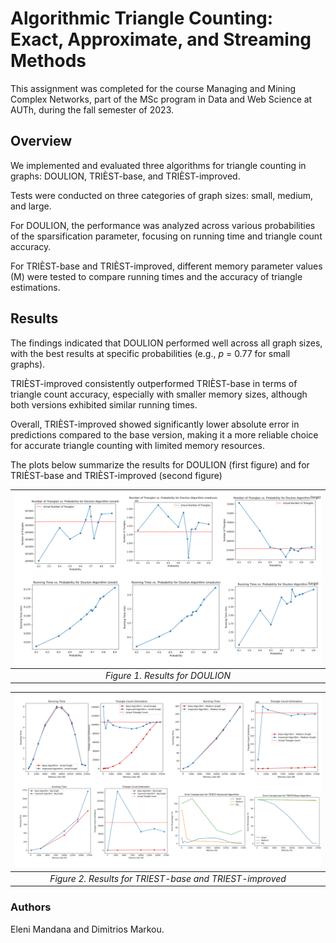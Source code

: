 # Algorithmic Triangle Counting: Exact, Approximate, and Streaming Methods
This assignment was completed for the course Managing and Mining Complex Networks, part of the MSc program in Data and Web Science at AUTh, during the fall semester of 2023.

## Overview
We implemented and evaluated three algorithms for triangle counting in graphs: DOULION, TRIÈST-base, and TRIÈST-improved. 

Tests were conducted on three categories of graph sizes: small, medium, and large. 

For DOULION, the performance was analyzed across various probabilities of the sparsification parameter, focusing on running time and triangle count accuracy. 

For TRIÈST-base and TRIÈST-improved, different memory parameter values (M) were tested to compare running times and the accuracy of triangle estimations.

## Results
The findings indicated that DOULION performed well across all graph sizes, with the best results at specific probabilities (e.g., $p$ = $0.77$ for small graphs). 

TRIÈST-improved consistently outperformed TRIÈST-base in terms of triangle count accuracy, especially with smaller memory sizes, although both versions exhibited similar running times. 

Overall, TRIÈST-improved showed significantly lower absolute error in predictions compared to the base version, making it a more reliable choice for accurate triangle counting with limited memory resources.

The plots below summarize the results for DOULION (first figure) and for TRIÈST-base and TRIÈST-improved (second figure)

| ![Doulionres](https://github.com/helenmand/Exact-Approximate-and-Streaming-Methods-for-Triangle-Counting/blob/main/plots/doulionplots.png) | 
|:--:| 
| *Figure 1. Results for DOULION* |

| ![Triestres](https://github.com/helenmand/Exact-Approximate-and-Streaming-Methods-for-Triangle-Counting/blob/main/plots/triestplots.png) | 
|:--:| 
| *Figure 2. Results for TRIEST-base and TRIEST-improved* |


### Authors
Eleni Mandana and Dimitrios Markou.
